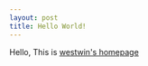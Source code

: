 ```yaml
---
layout: post
title: Hello World!
---
```


Hello, This is [westwin's homepage](https://westwin.github.io)
